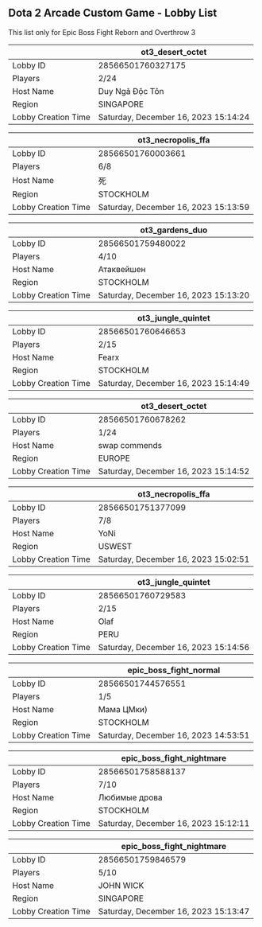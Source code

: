 ## Dota 2 Arcade Custom Game - Lobby List

This list only for Epic Boss Fight Reborn and Overthrow 3

|  | ot3_desert_octet |
| ------ | ------ |
| Lobby ID | 28566501760327175 |
| Players | 2/24 |
| Host Name | Duy Ngã Độc Tôn |
| Region | SINGAPORE |
| Lobby Creation Time | Saturday, December 16, 2023 15:14:24 |


|  | ot3_necropolis_ffa |
| ------ | ------ |
| Lobby ID | 28566501760003661 |
| Players | 6/8 |
| Host Name | 死 |
| Region | STOCKHOLM |
| Lobby Creation Time | Saturday, December 16, 2023 15:13:59 |


|  | ot3_gardens_duo |
| ------ | ------ |
| Lobby ID | 28566501759480022 |
| Players | 4/10 |
| Host Name | Атаквейшен |
| Region | STOCKHOLM |
| Lobby Creation Time | Saturday, December 16, 2023 15:13:20 |


|  | ot3_jungle_quintet |
| ------ | ------ |
| Lobby ID | 28566501760646653 |
| Players | 2/15 |
| Host Name | Fearx |
| Region | STOCKHOLM |
| Lobby Creation Time | Saturday, December 16, 2023 15:14:49 |


|  | ot3_desert_octet |
| ------ | ------ |
| Lobby ID | 28566501760678262 |
| Players | 1/24 |
| Host Name | swap commends |
| Region | EUROPE |
| Lobby Creation Time | Saturday, December 16, 2023 15:14:52 |


|  | ot3_necropolis_ffa |
| ------ | ------ |
| Lobby ID | 28566501751377099 |
| Players | 7/8 |
| Host Name | YoNi |
| Region | USWEST |
| Lobby Creation Time | Saturday, December 16, 2023 15:02:51 |


|  | ot3_jungle_quintet |
| ------ | ------ |
| Lobby ID | 28566501760729583 |
| Players | 2/15 |
| Host Name | Olaf |
| Region | PERU |
| Lobby Creation Time | Saturday, December 16, 2023 15:14:56 |


|  | epic_boss_fight_normal |
| ------ | ------ |
| Lobby ID | 28566501744576551 |
| Players | 1/5 |
| Host Name | Мама ЦМки) |
| Region | STOCKHOLM |
| Lobby Creation Time | Saturday, December 16, 2023 14:53:51 |


|  | epic_boss_fight_nightmare |
| ------ | ------ |
| Lobby ID | 28566501758588137 |
| Players | 7/10 |
| Host Name | Любимые дрова |
| Region | STOCKHOLM |
| Lobby Creation Time | Saturday, December 16, 2023 15:12:11 |


|  | epic_boss_fight_nightmare |
| ------ | ------ |
| Lobby ID | 28566501759846579 |
| Players | 5/10 |
| Host Name | JOHN WICK |
| Region | SINGAPORE |
| Lobby Creation Time | Saturday, December 16, 2023 15:13:47 |


